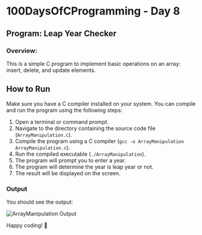 
# 100DaysOfCProgramming - Day 8

## Program: Leap Year Checker

### Overview:
This is a simple C program to implement basic operations on an array: insert, delete, and update elements.
   
## How to Run

Make sure you have a C compiler installed on your system. You can compile and run the program using the following steps:

1. Open a terminal or command prompt.
2. Navigate to the directory containing the source code file (`ArrayManipulation.c`).
3. Compile the program using a C compiler (`gcc -o ArrayManipulation ArrayManipulation.c`).
4. Run the compiled executable (`./ArrayManipulation`).
5. The program will prompt you to enter a year.
6. The program will determine the year is leap year or not.
7. The result will be displayed on the screen.

### Output

You should see the output:

![ArrayManipulation Output](ArrayManipulation.png)


Happy coding! 🚀
